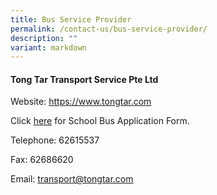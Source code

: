 ```yaml
---
title: Bus Service Provider
permalink: /contact-us/bus-service-provider/
description: ""
variant: markdown
---
```

#### Tong Tar Transport Service Pte Ltd

Website: https://www.tongtar.com

Click [here](https://www.tongtar.com/school-bus-registration/tanjong-katong/) for School Bus Application Form.


Telephone: 62615537

Fax: 62686620

Email: transport@tongtar.com